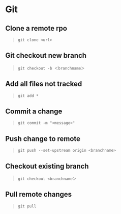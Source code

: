 # Git

## Clone a remote rpo

> `git clone <url>`

## Git checkout new branch

> `git checkout -b ＜branchname＞`

## Add all files not tracked

> `git add *`

## Commit a change

> `git commit -m "<message>"`

## Push change to remote

> `git push --set-upstream origin <branchname>`

## Checkout existing branch

> `git checkout <branchname＞`

## Pull remote changes

> `git pull`
